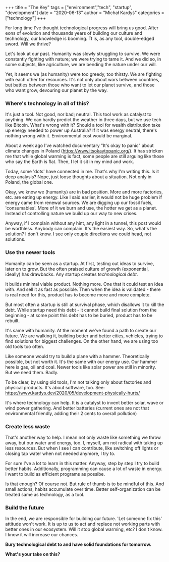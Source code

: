 +++
title = "The Key"
tags = ["environment","tech", "startup", "development"]
date = "2020-06-13"
author = "Michał Kardyś"
categories = ["technology"]
+++ 

For long time I've thought technological progress will bring us good. After eons of evolution and thousands years of building our culture and technology, our knowledge is booming. Tt is, as any tool, double-edged sword. Will we thrive? 
<!--more-->
Let's look at our past. Humanity was slowly struggling to survive. We were constantly fighting with nature; we were trying to tame it. And we did so, in some subjects, like agriculture, we are bending the nature under our will. 

Yet, it seems we (as humanity) were too greedy, too thirsty. We are fighting with each other for resources. It's not only about wars between countries, but battles between those who want to let our planet survive, and those who want grow, devouring our planet by the way. 

### Where's technology in all of this? 

It's just a tool. Not good, nor bad; neutral. This tool work as catalyst to anything. We can hardly predict the weather in three days, but we use tech like Bitcoin. What's wrong with it? Should a tool for wealth distribution take up energy needed to power up Australia? If it was energy neutral, there's nothing wrong with it. Environmental cost would be marginal. 

About a week ago I've watched documentary "It's okay to panic" about climate changes in Poland (https://www.itsokaytopanic.org/). It has stricken me that while global warming is fact, some people are still arguing like those who say the Earth is flat. Then, I let it sit in my mind and work. 

Today, some 'dots' have connected in me. That's why I'm writing this. Is it deep analysis? Nope, just loose thoughts about a situation. Not only in Poland, the global one. 

Okay, we know we (humanity) are in bad position. More and more factories, etc. are eating up energy. Like I said earlier, it would not be huge problem if energy came from renewal sources. We are digging up our fossil fuels, 'consumables'. More of it we burn and use, the hotter we get as a planet. Instead of controlling nature we build up our way to new crises. 

Anyway, if I complain without any hint, any light in a tunnel, this post would be worthless. Anybody can complain. It's the easiest way. So, what's the solution? I don't know. I see only couple directions we could head, not solutions.

### Use the newer tools

Humanity can be seen as a startup. At first, testing out ideas to survive, later on to grow. But the often praised culture of growth (exponential, ideally) has drawbacks. Any startup creates *technological debt*. 

It builds minimal viable product. Nothing more. One that it could test an idea with. And sell it as fast as possible. Then when the idea is validated - there is real need for this, product has to become more and more complete. 

But most often a startup is still at survival phase, which disallows it to kill the debt. While startup need this debt - it cannot build final solution from the beginning - at some point this debt has to be buried, product has to be rebuilt.

It's same with humanity. At the moment we've found a path to create our future. We are walking it, building better and better cities, vehicles, trying to find solutions for biggest challenges. On the other hand, we are using too old tools too often. 

Like someone would try to build a plane with a hammer. Theoretically possible, but not worth it. It's the same with our energy use. Our hammer here is gas, oil and coal. Newer tools like solar power are still in minority. But we need them. Badly.

To be clear, by using old tools, I'm not talking only about factories and physical products. It's about software, too. See: https://www.kardys.dev/2020/05/development-physically-hurts/

It's where technology can help. It is a catalyst to invent better solar, wave or wind power gathering. And better batteries (current ones are not that environmental friendly, adding their 2 cents to overall pollution)

### Create less waste

That's another way to help. I mean not only waste like something we throw away, but our water and energy, too. I, myself, am not radical with taking up less resources. But when I see I can contribute, like switching off lights or closing tap water when not needed anymore, I try to. 

For sure I've a lot to learn in this matter. Anyway, step by step I try to build better habits. Additionally, programming can cause a lot of waste in energy. I want to build as efficient programs as possibe.

Is that enough? Of course not. But rule of thumb is to be mindful of this. And small actions, habits accumulate over time. Better self-organization can be treated same as technology, as a tool. 

### Build the future

In the end, we are responsible for building our future. 'Let someone fix this' attitude won't work. It is up to us to act and replace not working parts with better ones in our ecosystem. Will it stop global warming, etc? I don't know. I know it will increase our chances. 

**Bury technological debt to and have solid foundations for tomorrow.**

**What's your take on this?** 